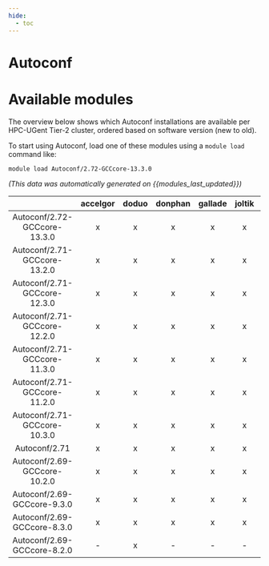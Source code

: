 ```yaml
---
hide:
  - toc
---
```


Autoconf
========

# Available modules


The overview below shows which Autoconf installations are available per HPC-UGent Tier-2 cluster, ordered based on software version (new to old).

To start using Autoconf, load one of these modules using a `module load` command like:

```shell
module load Autoconf/2.72-GCCcore-13.3.0
```

*(This data was automatically generated on {{modules_last_updated}})*  

| |accelgor|doduo|donphan|gallade|joltik|shinx|skitty|
| :---: | :---: | :---: | :---: | :---: | :---: | :---: | :---: |
|Autoconf/2.72-GCCcore-13.3.0|x|x|x|x|x|x|x|
|Autoconf/2.71-GCCcore-13.2.0|x|x|x|x|x|x|x|
|Autoconf/2.71-GCCcore-12.3.0|x|x|x|x|x|x|x|
|Autoconf/2.71-GCCcore-12.2.0|x|x|x|x|x|x|-|
|Autoconf/2.71-GCCcore-11.3.0|x|x|x|x|x|x|-|
|Autoconf/2.71-GCCcore-11.2.0|x|x|x|x|x|x|-|
|Autoconf/2.71-GCCcore-10.3.0|x|x|x|x|x|-|-|
|Autoconf/2.71|x|x|x|x|x|x|-|
|Autoconf/2.69-GCCcore-10.2.0|x|x|x|x|x|-|-|
|Autoconf/2.69-GCCcore-9.3.0|x|x|x|x|x|-|-|
|Autoconf/2.69-GCCcore-8.3.0|x|x|x|x|x|-|-|
|Autoconf/2.69-GCCcore-8.2.0|-|x|-|-|-|-|-|
